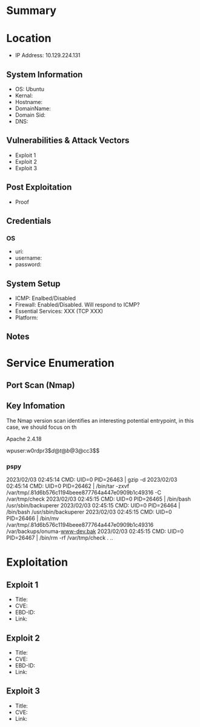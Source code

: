 # Summary
# Location
- IP Address: 10.129.224.131
## System Information
- OS: Ubuntu
- Kernal:
- Hostname: 
- DomainName: 
- Domain Sid: 
- DNS: 
## Vulnerabilities & Attack Vectors
- Exploit 1
- Exploit 2
- Exploit 3
## Post Exploitation
- Proof
## Credentials
### OS
- uri:
- username:
- password:

## System Setup
- ICMP: Enalbed/Disabled
- Firewall: Enabled/Disabled. Will respond to ICMP?
- Essential Services: XXX (TCP XXX)
- Platform:

## Notes

# Service Enumeration
## Port Scan (Nmap)

## Key Infomation
The Nmap version scan identifies an interesting potential entrypoint, in this case, we should focus on th


Apache 2.4.18


wpuser:w0rdpr3$$d@t@b@$3@cc3$$


### pspy
2023/02/03 02:45:14 CMD: UID=0     PID=26463  | gzip -d 
2023/02/03 02:45:14 CMD: UID=0     PID=26462  | /bin/tar -zxvf /var/tmp/.81d6b576c1194beee877764a447e0909b1c49316 -C /var/tmp/check 
2023/02/03 02:45:15 CMD: UID=0     PID=26465  | /bin/bash /usr/sbin/backuperer 
2023/02/03 02:45:15 CMD: UID=0     PID=26464  | /bin/bash /usr/sbin/backuperer 
2023/02/03 02:45:15 CMD: UID=0     PID=26466  | /bin/mv /var/tmp/.81d6b576c1194beee877764a447e0909b1c49316 /var/backups/onuma-www-dev.bak 
2023/02/03 02:45:15 CMD: UID=0     PID=26467  | /bin/rm -rf /var/tmp/check . ..

# Exploitation
## Exploit 1
- Title: 
- CVE: 
- EBD-ID: 
- Link: 

## Exploit 2
- Title: 
- CVE:
- EBD-ID: 
- Link: 

## Exploit 3
- Title:
- CVE:
- Link:
